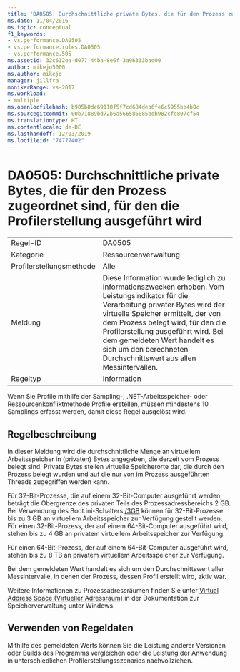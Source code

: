 ```yaml
---
title: 'DA0505: Durchschnittliche private Bytes, die für den Prozess zugeordnet sind, für den die Profilerstellung ausgeführt wird | Microsoft-Dokumentation'
ms.date: 11/04/2016
ms.topic: conceptual
f1_keywords:
- vs.performance.DA0505
- vs.performance.rules.DA0505
- vs.performance.505
ms.assetid: 32c612ea-d077-44ba-8e6f-3a96333bad00
author: mikejo5000
ms.author: mikejo
manager: jillfra
monikerRange: vs-2017
ms.workload:
- multiple
ms.openlocfilehash: b905b0de69110f5f7cd684deb6fe6c5955bb4b0c
ms.sourcegitcommit: 00b71889bd72b6a566586885bdb982cfe807cf54
ms.translationtype: HT
ms.contentlocale: de-DE
ms.lasthandoff: 12/03/2019
ms.locfileid: "74777402"
---
```

# <a name="da0505-average-private-bytes-allocated-for-the-process-being-profiled"></a>DA0505: Durchschnittliche private Bytes, die für den Prozess zugeordnet sind, für den die Profilerstellung ausgeführt wird

|||
|-|-|
|Regel-ID|DA0505|
|Kategorie|Ressourcenverwaltung|
|Profilerstellungsmethode|Alle|
|Meldung|Diese Information wurde lediglich zu Informationszwecken erhoben. Vom Leistungsindikator für die Verarbeitung privater Bytes wird der virtuelle Speicher ermittelt, der von dem Prozess belegt wird, für den die Profilerstellung ausgeführt wird. Bei dem gemeldeten Wert handelt es sich um den berechneten Durchschnittswert aus allen Messintervallen.|
|Regeltyp|Information|

 Wenn Sie Profile mithilfe der Sampling-, .NET-Arbeitsspeicher- oder Ressourcenkonfliktmethode Profile erstellen, müssen mindestens 10 Samplings erfasst werden, damit diese Regel ausgelöst wird.

## <a name="rule-description"></a>Regelbeschreibung
 In dieser Meldung wird die durchschnittliche Menge an virtuellem Arbeitsspeicher in (privaten) Bytes angegeben, die derzeit vom Prozess belegt sind. Private Bytes stellen virtuelle Speicherorte dar, die durch den Prozess belegt wurden und auf die nur von im Prozess ausgeführten Threads zugegriffen werden kann.

 Für 32-Bit-Prozesse, die auf einem 32-Bit-Computer ausgeführt werden, beträgt die Obergrenze des privaten Teils des Prozessadressbereichs 2 GB. Bei Verwendung des Boot.ini-Schalters [/3GB](https://support.microsoft.com/help/833721/available-switch-options-for-the-windows-xp-and-the-windows-server-200) können für 32-Bit-Prozesse bis zu 3 GB an virtuellem Arbeitsspeicher zur Verfügung gestellt werden. Für einen 32-Bit-Prozess, der auf einem 64-Bit-Computer ausgeführt wird, stehen bis zu 4 GB an privatem virtuellem Arbeitsspeicher zur Verfügung.

 Für einen 64-Bit-Prozess, der auf einem 64-Bit-Computer ausgeführt wird, stehen bis zu 8 TB an privatem virtuellem Arbeitsspeicher zur Verfügung.

 Bei dem gemeldeten Wert handelt es sich um den Durchschnittswert aller Messintervalle, in denen der Prozess, dessen Profil erstellt wird, aktiv war.

 Weitere Informationen zu Prozessadressräumen finden Sie unter [Virtual Address Space (Virtueller Adressraum)](/windows/win32/memory/virtual-address-space) in der Dokumentation zur Speicherverwaltung unter Windows.

## <a name="how-to-use-rule-data"></a>Verwenden von Regeldaten
 Mithilfe des gemeldeten Werts können Sie die Leistung anderer Versionen oder Builds des Programms vergleichen oder die Leistung der Anwendung in unterschiedlichen Profilerstellungsszenarios nachvollziehen.

